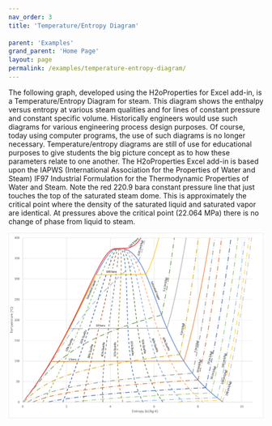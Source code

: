 ```yaml
---
nav_order: 3
title: 'Temperature/Entropy Diagram'

parent: 'Examples'
grand_parent: 'Home Page'
layout: page
permalink: /examples/temperature-entropy-diagram/
---
```


The following graph, developed using the H2oProperties for Excel add-in, is a Temperature/Entropy Diagram for steam. This diagram shows the enthalpy versus entropy at various steam qualities and for lines of constant pressure and constant specific volume. Historically engineers would use such diagrams for various engineering process design purposes. Of course, today using computer programs, the use of such diagrams is no longer necessary. Temperature/entropy diagrams are still of use for educational purposes to give students the big picture concept as to how these parameters relate to one another. The H2oProperties Excel add-in is based upon the IAPWS (International Association for the Properties of Water and Steam) IF97 Industrial Formulation for the Thermodynamic Properties of Water and Steam. Note the red 220.9 bara constant pressure line that just touches the top of the saturated steam dome. This is approximately the critical point where the density of the saturated liquid and saturated vapor are identical. At pressures above the critical point (22.064 MPa) there is no change of phase from liquid to steam.

![image](/assets/images/Temperature_Entropy.png)